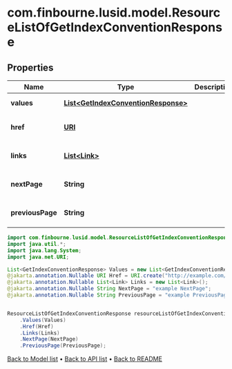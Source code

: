 # com.finbourne.lusid.model.ResourceListOfGetIndexConventionResponse

## Properties

Name | Type | Description | Notes
------------ | ------------- | ------------- | -------------
**values** | [**List&lt;GetIndexConventionResponse&gt;**](GetIndexConventionResponse.md) |  | [default to List<GetIndexConventionResponse>]
**href** | [**URI**](URI.md) |  | [optional] [default to URI]
**links** | [**List&lt;Link&gt;**](Link.md) |  | [optional] [default to List<Link>]
**nextPage** | **String** |  | [optional] [default to String]
**previousPage** | **String** |  | [optional] [default to String]

```java
import com.finbourne.lusid.model.ResourceListOfGetIndexConventionResponse;
import java.util.*;
import java.lang.System;
import java.net.URI;

List<GetIndexConventionResponse> Values = new List<GetIndexConventionResponse>();
@jakarta.annotation.Nullable URI Href = URI.create("http://example.com/Href");
@jakarta.annotation.Nullable List<Link> Links = new List<Link>();
@jakarta.annotation.Nullable String NextPage = "example NextPage";
@jakarta.annotation.Nullable String PreviousPage = "example PreviousPage";


ResourceListOfGetIndexConventionResponse resourceListOfGetIndexConventionResponseInstance = new ResourceListOfGetIndexConventionResponse()
    .Values(Values)
    .Href(Href)
    .Links(Links)
    .NextPage(NextPage)
    .PreviousPage(PreviousPage);
```


[Back to Model list](../README.md#documentation-for-models) &#8226; [Back to API list](../README.md#documentation-for-api-endpoints) &#8226; [Back to README](../README.md)
